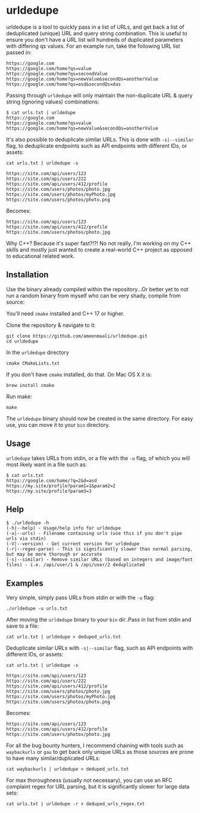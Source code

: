 # urldedupe

urldedupe is a tool to quickly pass in a list of URLs, and get back a list of deduplicated (unique)
URL and query string combination. This is useful to ensure you don't have a URL list will hundreds of duplicated parameters
with differing qs values. For an example run, take the following URL list passed in:

```
https://google.com
https://google.com/home?qs=value
https://google.com/home?qs=secondValue
https://google.com/home?qs=newValue&secondQs=anotherValue
https://google.com/home?qs=asd&secondQs=das
```

Passing through `urldedupe` will only maintain the non-duplicate URL & query string (ignoring values) combinations:

```
$ cat urls.txt | urldedupe
https://google.com
https://google.com/home?qs=value
https://google.com/home?qs=newValue&secondQs=anotherValue
```

It's also possible to deduplicate similar URLs. This is done with `-s|--similar` flag, to deduplicate endpoints such as API endpoints with different IDs, or assets:

`cat urls.txt | urldedupe -s`

```
https://site.com/api/users/123
https://site.com/api/users/222
https://site.com/api/users/412/profile
https://site.com/users/photos/photo.jpg
https://site.com/users/photos/myPhoto.jpg
https://site.com/users/photos/photo.png
```

Becomes:

```
https://site.com/api/users/123
https://site.com/api/users/412/profile
https://site.com/users/photos/photo.jpg
```

Why C++? Because it's super fast?!?! No not really, I'm working on my C++ skills and mostly just wanted to create a real-world C++ project as opposed to educational related work.

## Installation
Use the binary already compiled within the repository...Or better yet to not run a random binary from myself who can be very shady, compile from source:

You'll need `cmake` installed and C++ 17 or higher.

Clone the repository & navigate to it:
```
git clone https://github.com/ameenmaali/urldedupe.git
cd urldedupe
```

In the `urldedupe` directory
```
cmake CMakeLists.txt
```

If you don't have `cmake` installed, do that. On Mac OS X it is:
```
brew install cmake
```

Run make:
```
make
```

The `urldedupe` binary should now be created in the same directory. For easy use, you can move it to your `bin` directory.

## Usage
`urldedupe` takes URLs from stdin, or a file with the `-u` flag, of which you will most likely want in a file such as:
```
$ cat urls.txt
https://google.com/home/?q=2&d=asd
https://my.site/profile?param1=1&param2=2
https://my.site/profile?param3=3
```

## Help
```
$ ./urldedupe -h
(-h|--help) - Usage/help info for urldedupe
(-u|--urls) - Filename containing urls (use this if you don't pipe urls via stdin)
(-V|--version) - Get current version for urldedupe
(-r|--regex-parse) - This is significantly slower than normal parsing, but may be more thorough or accurate
(-s|--similar) - Remove similar URLs (based on integers and image/font files) - i.e. /api/user/1 & /api/user/2 deduplicated
```

## Examples

Very simple, simply pass URLs from stdin or with the `-u` flag:

`./urldedupe -u urls.txt`

After moving the `urldedupe` binary to your `bin` dir..Pass in list from stdin and save to a file:

`cat urls.txt | urldedupe > deduped_urls.txt`

Deduplicate similar URLs with `-s|--similar` flag, such as API endpoints with different IDs, or assets:

`cat urls.txt | urldedupe -s`

```
https://site.com/api/users/123
https://site.com/api/users/222
https://site.com/api/users/412/profile
https://site.com/users/photos/photo.jpg
https://site.com/users/photos/myPhoto.jpg
https://site.com/users/photos/photo.png
```

Becomes:

```
https://site.com/api/users/123
https://site.com/api/users/412/profile
https://site.com/users/photos/photo.jpg
```

For all the bug bounty hunters, I recommend chaining with tools such as `waybackurls` or `gau` to get back only unique URLs as those sources are prone to have many similar/duplicated URLs:

`cat waybackurls | urldedupe > deduped_urls.txt`

For max thoroughness (usually not necessary), you can use an RFC complaint regex for URL parsing, but it is significantly slower for large data sets:

`cat urls.txt | urldedupe -r > deduped_urls_regex.txt`
